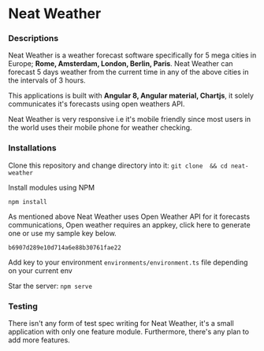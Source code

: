 # Neat Weather
[](https://res.cloudinary.com/sportbay-co/image/upload/v1569912897/Screenshot_2019-10-01_at_7.52.35_AM_out9mw.png)

### Descriptions
Neat Weather is a weather forecast software specifically for 5 mega cities in Europe; __Rome, Amsterdam, London, Berlin, Paris__.
Neat Weather can forecast 5 days weather from the current time in any of the above cities in the intervals of 3 hours.

This applications is built with __Angular 8, Angular material, Chartjs__, it solely communicates it's forecasts using open weathers API.

Neat Weather is very responsive i.e it's mobile friendly since most users in the world uses their mobile phone for weather checking.

[](https://res.cloudinary.com/sportbay-co/image/upload/v1569912896/Screenshot_2019-09-30_at_3.22.40_PM_w4jcpp.png)
[](https://res.cloudinary.com/sportbay-co/image/upload/v1569912954/Screenshot_2019-10-01_at_7.55.26_AM_ymxxfr.png)


### Installations

Clone this repository and change directory into it:
`git clone  && cd neat-weather`

Install modules using NPM

`npm install`

As mentioned above Neat Weather uses Open Weather API for it forecasts communications, Open weather requires an appkey, click here to generate one or use my sample key below.

`b6907d289e10d714a6e88b30761fae22`

Add key to your environment  `environments/environment.ts` file depending on your current env


Star the server: `npm serve`


### Testing

There isn't any form of test spec writing for Neat Weather, it's a small application with only one feature module. Furthermore, there's any
plan to add more features.





